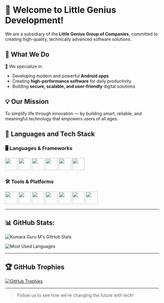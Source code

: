 # 👋 Welcome to Little Genius Development!

We are a subsidiary of the **Little Genius Group of Companies**, committed to creating high-quality, technically advanced software solutions.

## 📱 What We Do

🚀 We specialize in:
- Developing modern and powerful **Android apps**
- Creating **high-performance software** for daily productivity
- Building **secure, scalable, and user-friendly** digital solutions

## 💡 Our Mission

To simplify life through innovation — by building smart, reliable, and meaningful technology that empowers users of all ages.

## 🔧 Languages and Tech Stack

### 🖥️ Languages & Frameworks

<p>
  <img src="https://cdn.jsdelivr.net/gh/devicons/devicon/icons/java/java-original.svg" width="40" />
  <img src="https://cdn.jsdelivr.net/gh/devicons/devicon/icons/kotlin/kotlin-original.svg" width="40" />
  <img src="https://cdn.jsdelivr.net/gh/devicons/devicon/icons/python/python-original.svg" width="40" />
  <img src="https://cdn.jsdelivr.net/gh/devicons/devicon/icons/javascript/javascript-original.svg" width="40" />
  <img src="https://cdn.jsdelivr.net/gh/devicons/devicon/icons/html5/html5-original.svg" width="40" />
  <img src="https://cdn.jsdelivr.net/gh/devicons/devicon/icons/css3/css3-original.svg" width="40" />
</p>

### 🛠️ Tools & Platforms

<p>
  <img src="https://cdn.jsdelivr.net/gh/devicons/devicon/icons/android/android-original.svg" width="40" />
  <img src="https://cdn.jsdelivr.net/gh/devicons/devicon/icons/androidstudio/androidstudio-original.svg" width="40" />
  <img src="https://cdn.jsdelivr.net/gh/devicons/devicon/icons/firebase/firebase-plain.svg" width="40" />
  <img src="https://cdn.jsdelivr.net/gh/devicons/devicon/icons/mysql/mysql-original.svg" width="40" />
  <img src="https://cdn.jsdelivr.net/gh/devicons/devicon/icons/git/git-original.svg" width="40" />
  <img src="https://cdn.jsdelivr.net/gh/devicons/devicon/icons/github/github-original.svg" width="40" />
  <img src="https://cdn.jsdelivr.net/gh/devicons/devicon/icons/linux/linux-original.svg" width="40" />
</p>

---

## 📊 GitHub Stats:

![Kumara Guru M's GitHub Stats](https://github-readme-stats.vercel.app/api?username=littlegeniusgroupofcompanies&show_icons=true&theme=tokyonight&rank_icon=github)

![Most Used Languages](https://github-readme-stats.vercel.app/api/top-langs/?username=littlegeniusgroupofcompanies&layout=compact&theme=tokyonight)

---

## 🏆 GitHub Trophies

[![GitHub Trophies](https://github-profile-trophy.vercel.app/?username=littlegeniusgroupofcompanies&theme=tokyonight&no-frame=true&margin-w=10)](https://github.com/ryo-ma/github-profile-trophy)

---

> Follow us to see how we're changing the future with tech!
